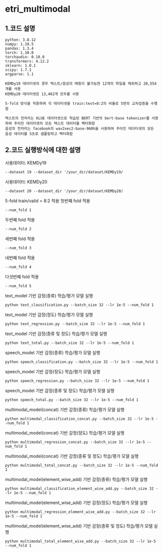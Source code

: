 # etri_multimodal
## 1.코드 설명
    python: 3.8.12
    numpy: 1.19.5
    pandas: 1.3.4
    torch: 1.10.0
    torchaudio: 0.10.0
    transformers: 4.12.2
    sklearn: 1.0.1
    scipy: 1.7.1
    argparse: 1.1
    
    KEMDy19 데이터셋의 경우 텍스트/음성의 매핑이 불가능한 12개의 파일을 제외하고 20,554개를 사용
    KEMDy20 데이터셋은 13,462개 모두를 사용
    
    5-fold 방식을 적용하여 각 데이터셋을 train:test=8:2의 비율로 5번의 교차검증을 수행함
    
    텍스트의 전처리는 KLUE 데이터셋으로 학습된 BERT 기반의 bert-base tokenizer를 사용하여 주어진 데이터셋의 모든 텍스트 데이터를 벡터화함
    음성의 전처리는 facebook의 wav2vec2-base-960h을 사용하여 주어진 데이터셋의 모든 음성 데이터를 5초로 샘플링하고 벡터화함

## 2.코드 실행방식에 대한 설명
사용데이터: KEMDy19
```
--dataset 19 --dataset_dir '/your_dir/dataset/KEMDy19/
```

사용데이터: KEMDy20
```
--dataset 20 --dataset_dir '/your_dir/dataset/KEMDy20/
```

5-fold train/valid = 8:2 적용
첫번째 fold 적용
```
--num_fold 1
```
두번째 fold 적용
```
--num_fold 2
```
세번째 fold 적용
```
--num_fold 3
```
네번째 fold 적용
```
--num_fold 4
```
다섯번째 fold 적용
```
--num_fold 5
```

text_model 기반 감정(종류) 학습/평가 모델 실행
```
python text_classification.py --batch_size 32 --lr 1e-5 --num_fold 1
```

text_model 기반 감정(정도) 학습/평가 모델 실행
```
python text_regression.py --batch_size 32 --lr 1e-5 --num_fold 1
```

text_model 기반 감정(종류 및 정도) 학습/평가 모델 실행
```
python text_total.py --batch_size 32 --lr 1e-5 --num_fold 1
```

speech_model 기반 감정(종류) 학습/평가 모델 실행
```
python speech_classification.py --batch_size 32 --lr 1e-5 --num_fold 1
```

speech_model 기반 감정(정도) 학습/평가 모델 실행
```
python speech_regression.py --batch_size 32 --lr 1e-5 --num_fold 1
```

speech_model 기반 감정(종류 및 정도) 학습/평가 모델 실행
```
python speech_total.py --batch_size 32 --lr 1e-5 --num_fold 1
```

multimodal_model(concat) 기반 감정(종류) 학습/평가 모델 실행
```
python multimodal_classification_concat.py --batch_size 32 --lr 1e-5 --num_fold 1
```

multimodal_model(concat) 기반 감정(정도) 학습/평가 모델 실행
```
python multimodal_regression_concat.py --batch_size 32 --lr 1e-5 --num_fold 1
```

multimodal_model(concat) 기반 감정(종류 및 정도) 학습/평가 모델 실행
```
python multimodal_total_concat.py --batch_size 32 --lr 1e-5 --num_fold 1
```

multimodal_model(element_wise_add) 기반 감정(종류) 학습/평가 모델 실행
```
python multimodal_classification_element_wise_add.py --batch_size 32 --lr 1e-5 --num_fold 1
```

multimodal_model(element_wise_add) 기반 감정(정도) 학습/평가 모델 실행
```
python multimodal_regression_element_wise_add.py --batch_size 32 --lr 1e-5 --num_fold 1
```

multimodal_model(element_wise_add) 기반 감정(종류 및 정도) 학습/평가 모델 실행
```
python multimodal_total_element_wise_add.py --batch_size 32 --lr 1e-5 --num_fold 1
```
